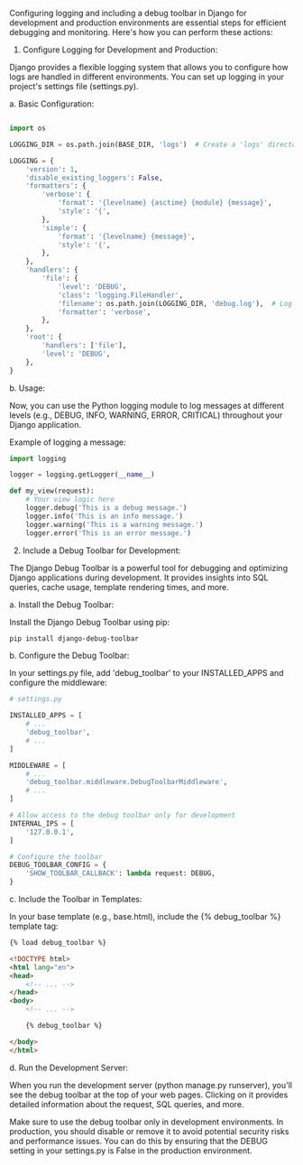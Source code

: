 Configuring logging and including a debug toolbar in Django for development and production environments are essential steps for efficient debugging and monitoring. Here's how you can perform these actions:

1. Configure Logging for Development and Production:

Django provides a flexible logging system that allows you to configure how logs are handled in different environments. You can set up logging in your project's settings file (settings.py).

a. Basic Configuration:

```python

import os

LOGGING_DIR = os.path.join(BASE_DIR, 'logs')  # Create a 'logs' directory in your project root.

LOGGING = {
    'version': 1,
    'disable_existing_loggers': False,
    'formatters': {
        'verbose': {
            'format': '{levelname} {asctime} {module} {message}',
            'style': '{',
        },
        'simple': {
            'format': '{levelname} {message}',
            'style': '{',
        },
    },
    'handlers': {
        'file': {
            'level': 'DEBUG',
            'class': 'logging.FileHandler',
            'filename': os.path.join(LOGGING_DIR, 'debug.log'),  # Log file path
            'formatter': 'verbose',
        },
    },
    'root': {
        'handlers': ['file'],
        'level': 'DEBUG',
    },
}
```

b. Usage:

Now, you can use the Python logging module to log messages at different levels (e.g., DEBUG, INFO, WARNING, ERROR, CRITICAL) throughout your Django application.

Example of logging a message:

```python
import logging

logger = logging.getLogger(__name__)

def my_view(request):
    # Your view logic here
    logger.debug('This is a debug message.')
    logger.info('This is an info message.')
    logger.warning('This is a warning message.')
    logger.error('This is an error message.')
```

2. Include a Debug Toolbar for Development:

The Django Debug Toolbar is a powerful tool for debugging and optimizing Django applications during development. It provides insights into SQL queries, cache usage, template rendering times, and more.

a. Install the Debug Toolbar:

Install the Django Debug Toolbar using pip:

```bash
pip install django-debug-toolbar
```

b. Configure the Debug Toolbar:

In your settings.py file, add 'debug_toolbar' to your INSTALLED_APPS and configure the middleware:

```python
# settings.py

INSTALLED_APPS = [
    # ...
    'debug_toolbar',
    # ...
]

MIDDLEWARE = [
    # ...
    'debug_toolbar.middleware.DebugToolbarMiddleware',
    # ...
]

# Allow access to the debug toolbar only for development
INTERNAL_IPS = [
    '127.0.0.1',
]

# Configure the toolbar
DEBUG_TOOLBAR_CONFIG = {
    'SHOW_TOOLBAR_CALLBACK': lambda request: DEBUG,
}
```

c. Include the Toolbar in Templates:

In your base template (e.g., base.html), include the {% debug_toolbar %} template tag:

```html
{% load debug_toolbar %}

<!DOCTYPE html>
<html lang="en">
<head>
    <!-- ... -->
</head>
<body>
    <!-- ... -->

    {% debug_toolbar %}

</body>
</html>
```

d. Run the Development Server:

When you run the development server (python manage.py runserver), you'll see the debug toolbar at the top of your web pages. Clicking on it provides detailed information about the request, SQL queries, and more.

Make sure to use the debug toolbar only in development environments. In production, you should disable or remove it to avoid potential security risks and performance issues. You can do this by ensuring that the DEBUG setting in your settings.py is False in the production environment.